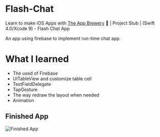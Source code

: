 # Flash-Chat
Learn to make iOS Apps with [The App Brewery](https://www.appbrewery.co) 📱 | Project Stub | (Swift 4.0/Xcode 9) - Flash Chat App

An app using firebase to implement run-time chat app.

# What I learned

- The used of Firebase
- UITableView and customize table cell
- TextFieldDelegate
- TapGesture
- The way redraw the layout when needed
- Animation

## Finished App
![Finished App](https://github.com/londonappbrewery/Images/blob/master/Flash%20Chat.gif)
